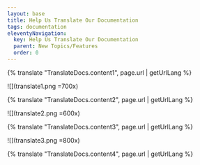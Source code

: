 ```yaml
---
layout: base
title: Help Us Translate Our Documentation
tags: documentation
eleventyNavigation:
  key: Help Us Translate Our Documentation
  parent: New Topics/Features
  order: 0
---
```


{% translate "TranslateDocs.content1", page.url | getUrlLang %}

![](translate1.png =700x)


{% translate "TranslateDocs.content2", page.url | getUrlLang %}

![](translate2.png =600x)

{% translate "TranslateDocs.content3", page.url | getUrlLang %}

![](translate3.png =800x)


{% translate "TranslateDocs.content4", page.url | getUrlLang %}
